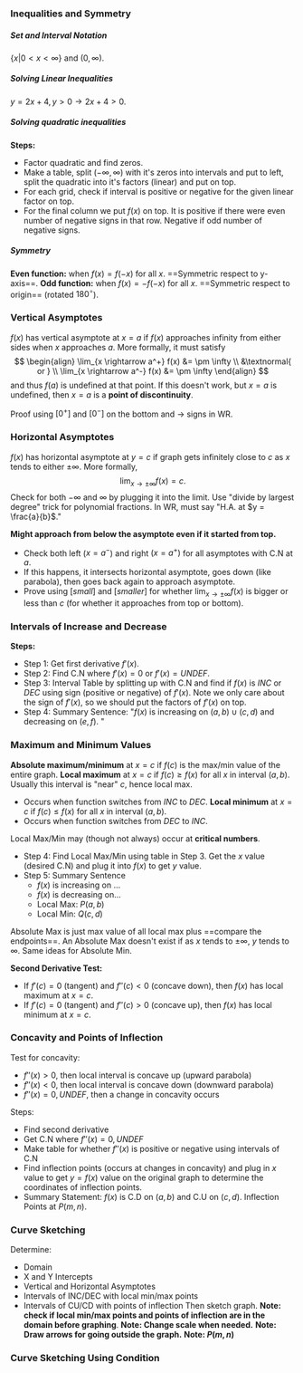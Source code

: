 ### Inequalities and Symmetry
##### Set and Interval Notation
$\{x | 0 < x < \infty \}$ and $(0,\infty)$.
##### Solving Linear Inequalities
$y= 2x+4, y>0 \rightarrow 2x+4 > 0$. 
##### Solving quadratic inequalities
**Steps:** 
- Factor quadratic and find zeros.
- Make a table, split $(-\infty,\infty)$ with it's zeros into intervals and put to left, split the quadratic into it's factors (linear) and put on top.
- For each grid, check if interval is positive or negative for the given linear factor on top.
- For the final column we put $f(x)$ on top. It is positive if there were even number of negative signs in that row. Negative if odd number of negative signs.
##### Symmetry
**Even function:** when $f(x) = f(-x)$ for all $x$. ==Symmetric respect to y-axis==.
**Odd function:** when $f(x)=-f(-x)$ for all $x$. ==Symmetric respect to origin== (rotated $180^{\circ}$). 

### Vertical Asymptotes

$f(x)$ has vertical asymptote at $x = a$ if $f(x)$ approaches infinity from either sides when $x$ approaches $a$. More formally, it must satisfy
$$
\begin{align}
\lim_{x \rightarrow a^+} f(x) &= \pm \infty \\
&\textnormal{ or } \\
\lim_{x \rightarrow a^-} f(x) &= \pm \infty
\end{align}
$$
and thus $f(a)$ is undefined at that point. If this doesn't work, but $x=a$ is undefined, then $x=a$ is a **point of discontinuity**.

Proof using $[0^+]$ and $[0^-]$ on the bottom and $\rightarrow$ signs in WR.

### Horizontal Asymptotes
$f(x)$ has horizontal asymptote at $y=c$ if graph gets infinitely close to $c$ as $x$ tends to either $\pm \infty$. More formally,
$$
\lim_{x\rightarrow \pm \infty} f(x) = c.
$$
Check for both $-\infty$ and $\infty$ by plugging it into the limit. Use "divide by largest degree" trick for polynomial fractions.
In WR, must say "H.A. at $y = \frac{a}{b}$."

**Might approach from below the asymptote even if it started from top.**
- Check both left ($x=a^-$) and right $(x=a^+)$ for all asymptotes with C.N at $a$.
- If this happens, it intersects horizontal asymptote, goes down (like parabola), then goes back again to approach asymptote. 
- Prove using $[small]$ and $[smaller]$ for whether $\lim_{x \rightarrow \pm \infty} f(x)$ is bigger or less than $c$ (for whether it approaches from top or bottom). 


### Intervals of Increase and Decrease
**Steps:**
- Step 1: Get first derivative $f'(x)$.
- Step 2: Find C.N where $f'(x) = 0$ or $f'(x) = UNDEF$. 
- Step 3: Interval Table by splitting up with C.N and find if $f(x)$ is $INC$ or $DEC$ using sign (positive or negative) of $f'(x)$. Note we only care about the sign of $f'(x)$, so we should put the factors of $f'(x)$ on top.
- Step 4: Summary Sentence: "$f(x)$ is increasing on $(a,b) \cup (c,d)$ and decreasing on $(e,f)$. "


### Maximum and Minimum Values

**Absolute maximum/minimum** at $x=c$ if $f(c)$ is the max/min value of the entire graph.
**Local maximum** at $x=c$ if $f(c) \ge f(x)$ for all $x$ in interval $(a,b)$. Usually this interval is "near" $c$, hence local max.
- Occurs when function switches from $INC$ to $DEC$.
**Local minimum** at $x=c$ if $f(c) \le f(x)$ for all $x$ in interval $(a,b)$. 
- Occurs when function switches from $DEC$ to $INC$. 

Local Max/Min may (though not always) occur at **critical numbers**.
- Step 4: Find Local Max/Min using table in Step 3. Get the $x$ value (desired C.N) and plug it into $f(x)$ to get $y$ value.
- Step 5: Summary Sentence 
	- $f(x)$ is increasing on ...
	- $f(x)$ is decreasing on...
	- Local Max: $P(a,b)$
	- Local Min: $Q(c,d)$

Absolute Max is just max value of all local max plus ==compare the endpoints==. An Absolute Max doesn't exist if as $x$ tends to $\pm \infty$, $y$ tends to $\infty$. Same ideas for Absolute Min. 

**Second Derivative Test:** 
- If $f'(c) = 0$ (tangent) and $f''(c)<0$ (concave down), then $f(x)$ has local maximum at $x = c$.
- If $f'(c) = 0$ (tangent) and $f''(c)>0$ (concave up), then $f(x)$ has local minimum at $x = c$.

### Concavity and Points of Inflection
Test for concavity:
- $f''(x) >0$, then local interval is concave up (upward parabola)
- $f''(x)<0$, then local interval is concave down (downward parabola)
- $f''(x) = 0, UNDEF$, then a change in concavity occurs

Steps:
- Find second derivative
- Get C.N where $f''(x) = 0, UNDEF$
- Make table for whether $f''(x)$ is positive or negative using intervals of C.N
- Find inflection points (occurs at changes in concavity) and plug in $x$ value to get $y=f(x)$ value on the original graph to determine the coordinates of inflection points.
- Summary Statement: $f(x)$ is C.D on $(a,b)$ and C.U on $(c,d)$. Inflection Points at $P(m,n)$.

### Curve Sketching
Determine:
- Domain 
- X and Y Intercepts
- Vertical and Horizontal Asymptotes
- Intervals of INC/DEC with local min/max points
- Intervals of CU/CD with points of inflection
Then sketch graph. 
**Note: check if local min/max points and points of inflection are in the domain before graphing**.
**Note: Change scale when needed.**
**Note: Draw arrows for going outside the graph.**
**Note: $P(m,n)$**

### Curve Sketching Using Condition

